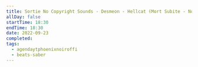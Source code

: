 ```yaml
---
title: Sortie No Copyright Sounds - Desmeon - Hellcat (Mort Subite - Normal) sur Beat Saber
allDay: false
startTime: 18:30
endTime: 18:30
date: 2022-09-23
completed: 
tags:
  - agendaytphoenixnoiroffi
  - beats-saber
---
```


